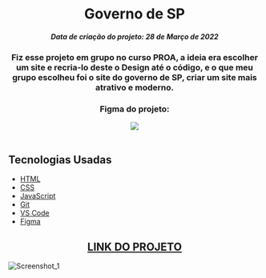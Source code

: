 <h1 align="center">
  Governo de SP
</h1>
<h5 align="center">Data de criação do projeto: 28 de Março de 2022</h5>

<h3 align="center">   
Fiz esse projeto em grupo no curso PROA, a ideia era escolher um site e recria-lo deste o Design até o código, e o que meu grupo escolheu foi o site do governo de SP,  criar um site mais atrativo e moderno.
</h3>

<div align="center">
  <h3>Figma do projeto:</h3>  
  <a href="https://www.figma.com/file/TUvfYuf24BRniMgLm97CCf/Governo-SP"><img src="https://img.shields.io/badge/figma-%23F24E1E.svg?style=for-the-badge&logo=figma&logoColor=white" target="_blank"></a>
</div>

<br />

## Tecnologias Usadas

- [HTML](https://developer.mozilla.org/pt-BR/docs/Web/HTML)
- [CSS](https://developer.mozilla.org/pt-BR/docs/Web/CSS)
- [JavaScript](https://developer.mozilla.org/pt-BR/docs/Web/JavaScript)
- [Git](https://git-scm.com/docs)
- [VS Code](https://code.visualstudio.com/)
- [Figma](https://figma.com/)

<div align="center">
  <h2><a href="https://governo-de-sp.vercel.app/">LINK DO PROJETO</a></h2>
</div>

![Screenshot_1](https://user-images.githubusercontent.com/68878579/163182896-433b4959-e8a6-4e78-9dc8-054424161773.png)
